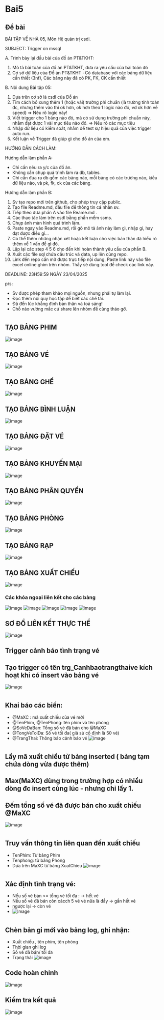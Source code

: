# Bai5
## Đề bài
BÀI TẬP VỀ NHÀ 05, Môn Hệ quản trị csdl.

SUBJECT: Trigger on mssql

A. Trình bày lại đầu bài của đồ án PT&TKHT:
1. Mô tả bài toán của đồ án PT&TKHT, 
   đưa ra yêu cầu của bài toán đó
2. Cơ sở dữ liệu của Đồ án PT&TKHT :
   Có database với các bảng dữ liệu cần thiết (3nf),
   Các bảng này đã có PK, FK, CK cần thiết
 
B. Nội dung Bài tập 05:
1. Dựa trên cơ sở là csdl của Đồ án
2. Tìm cách bổ xung thêm 1 (hoặc vài) trường phi chuẩn
   (là trường tính toán đc, nhưng thêm vào thì ok hơn,
    ok hơn theo 1 logic nào đó, vd ok hơn về speed)
   => Nêu rõ logic này!
3. Viết trigger cho 1 bảng nào đó, 
   mà có sử dụng trường phi chuẩn này,
   nhằm đạt được 1 vài mục tiêu nào đó.
   => Nêu rõ các mục tiêu 
4. Nhập dữ liệu có kiểm soát, 
   nhằm để test sự hiệu quả của việc trigger auto run.
5. Kết luận về Trigger đã giúp gì cho đồ án của em.

HƯỚNG DẪN CÁCH LÀM:

Hướng dẫn làm phần A: 
 - Chỉ cần nêu ra y/c của đồ án.
 - Không cần chụp quá trình làm ra db, tables.
 - Chỉ cần đưa ra db gồm các bảng nào,
   mỗi bảng có các trường nào, kiểu dữ liệu nào,
   và pk, fk, ck của các bảng.

Hướng dẫn làm phần B:
1. Sv tạo repo mới trên github, cho phép truy cập public.
2. Tạo file Readme.md, đầu file để thông tin cá nhân sv.
3. Tiếp theo đưa phần A vào file Reame.md .
3. Các thao tác làm trên csdl bằng phần mềm ssms.
4. Chụp ảnh màn hình quá trình làm.
5. Paste ngay vào Readme.md, 
   rồi gõ mô tả ảnh này làm gì, nhập gì, hay đạt được điều gì...
6. Có thể thêm những nhận xét hoặc kết luận
   cho việc bản thân đã hiểu rõ thêm về 1 vấn đề gì đó.
7. Lặp lại các step 4 5 6 cho đến khi hoàn thành yêu cầu của phần B.
8. Xuất các file sql chứa cấu trúc và data, up lên cùng repo.
9. Link đến repo cần mở được trực tiếp nội dung, 
   Paste link này vào file excel online ghim trên nhóm.
   Thầy sẽ dùng tool để check các link này.

DEADLINE: 23H59:59 NGÀY 23/04/2025

p/s:
 - Sv được phép tham khảo mọi nguồn, nhưng phải tự làm lại.
 - Đọc thêm nội quy học tập để biết các chế tài.
 - Đã đến lúc khẳng định bản thân và toả sáng!
 - Chỗ nào vướng mắc cứ share lên nhóm để cùng tháo gỡ.
#
#
#
## TẠO BẢNG PHIM
![image](https://github.com/user-attachments/assets/41a70841-c771-42ab-8c77-23e4b167b542)
## TẠO BẢNG VÉ
![image](https://github.com/user-attachments/assets/0ae5d58f-67b6-4760-9a30-6b2882a872e6)
## TẠO BẢNG GHẾ
![image](https://github.com/user-attachments/assets/c8006e61-ffd3-409b-8cb8-efd1b2f34326)
## TẠO BẢNG BÌNH LUẬN
![image](https://github.com/user-attachments/assets/766a8840-1efd-437d-8415-ccf0d77d46f2)
## TẠO BẢNG ĐẶT VÉ
![image](https://github.com/user-attachments/assets/11b1fa3f-bf05-4dac-8191-1ee9957e0792)
## TẠO BẢNG KHUYẾN MẠI
![image](https://github.com/user-attachments/assets/f908600a-79c3-433d-a004-5383dc60e67c)
## TẠO BẢNG PHÂN QUYỀN
![image](https://github.com/user-attachments/assets/a212cd52-91dd-4599-bad4-fcce3c1d5120)
## TẠO BẢNG PHÒNG
![image](https://github.com/user-attachments/assets/33536100-9b6d-49ea-ad74-aea4e1795b05)
## TẠO BẢNG RẠP
![image](https://github.com/user-attachments/assets/4fae4517-62cf-47ca-b54d-86e0d413c75e)
## TẠO BẢNG XUẤT CHIẾU 
![image](https://github.com/user-attachments/assets/b0775676-7105-4625-9b71-a19af6ebf7a5)
### Các khóa ngoại liên kết cho các bảng
![image](https://github.com/user-attachments/assets/ef6d519b-35c6-435c-b238-158eb3a9c745)
![image](https://github.com/user-attachments/assets/0a171629-3479-4fce-88e1-4de49cafbbb7)
![image](https://github.com/user-attachments/assets/8e36fac1-5c3e-4662-a84e-4e0a018e2036)
![image](https://github.com/user-attachments/assets/02fabd78-c385-4741-9fa2-a17912fe6f7b)
![image](https://github.com/user-attachments/assets/f9fa1267-ff22-4b2e-80b7-f36b177003d1)
## SƠ ĐỒ LIÊN KẾT THỰC THỂ
![image](https://github.com/user-attachments/assets/1f8f9ff7-e0d2-4e28-90d2-e85e78ab5c0a)
## Trigger cảnh báo tình trạng vé
####
## Tạo trigger có tên trg_Canhbaotrangthaive kích hoạt khi có insert vào bảng vé
![image](https://github.com/user-attachments/assets/8a245692-c07e-4290-90f4-4e788f995779)
#
## Khai báo các biến:
- @MaXC : mã xuất chiếu của vé mới
- @TenPhim, @TenPhong: tên phim và tên phòng
- @SoVeDaBan: Tổng số vé đã bán cho @MaXC
- @TongVeToiDa: Số vé tối đa( giả sử cố định là 50 vé)
- @TrangThai: Thông báo cảnh báo vé
![image](https://github.com/user-attachments/assets/6f69a89f-be74-47e5-a783-e340c1cfea74)
#
## Lấy mã xuất chiếu từ bảng inserted ( bảng tạm chứa dòng vừa được thêm)
## Max(MaXC) dùng trong trường hợp có nhiều dòng đc insert cùng lúc - nhưng chỉ lấy 1.
## Đếm tổng số vé đã được bán cho xuất chiếu @MaXC
![image](https://github.com/user-attachments/assets/c936c654-f856-42f1-8327-a682473c1b08)
#
## Truy vấn thông tin liên quan đến xuất chiếu
- TenPhim: Từ bảng Phim
- Tenphong: từ bảng Phong
- Dựa trên MaXC từ bảng XuatChieu
![image](https://github.com/user-attachments/assets/2eeed7a6-d4e5-4702-8c62-31db1154e609)
#
## Xác định tình trạng vé:
- Nếu số vé bán >= tổng vé tối đa : -> hết vé
- Nếu số vé đã bán còn cácch 5 vé vé nữa là đầy -> gần hết vé
- ngược lại -> còn vé
- ![image](https://github.com/user-attachments/assets/89b6e645-c08b-451f-970d-d19c6e4ff66d)
#
## Chèn bản gi mới vào bảng log, ghi nhận:
- Xuất chiếu , tên phim, tên phòng
- Thời gian ghi log
- Số vé đã bán/ tối đa
- Trạng thái
![image](https://github.com/user-attachments/assets/0866b963-4065-47fc-b542-62813784a9fe)

## Code hoàn chỉnh
![image](https://github.com/user-attachments/assets/63530889-5f41-42db-a841-d0c134fc152b)

## Kiểm tra kết quả
![image](https://github.com/user-attachments/assets/e518b2f8-5275-4b70-909a-d388a90257a1)


























